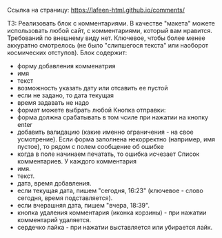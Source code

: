 Ссылка на страницу:
https://lafeen-html.github.io/comments/

ТЗ:
Реализовать блок с комментариями. В качестве "макета" можете использовать любой сайт, с комментариями, который вам нравится. Требований по внешнему виду нет. Ключевое, чтобы более менее аккуратно смотрелось (не было "слипшегося текста" или наоборот космических отступов).
Блок содержит:
- форму добавления комменатрия
- имя
- текст
- возможность указать дату или отсавить ее пустой
- если не задано, то дата текущая
- время задавать не надо
- формат можете выбрать любой
Кнопка отправки:
- форма должна срабатывать в том чсиле при нажатии на кнопку enter
- добавить валидацию (какие именно ограничения - на свое усмотрение). Если форма заполнена некорректно (например, имя пустое), то рядом с полем сообщение об ошибке
- когда в поле начинаем печатать, то ошибка исчезает
Список комментариев. У каждого комментария
- имя.
- текст.
- дата, время добавления.
- если текущая дата, пишем "сегодня, 16:23" (ключевое - слово сегодня, время подставляется).
- если вчерашняя дата, пишем "вчера, 18:39".
- кнопка удаления комментария (иконка корзины) - при нажатии комментарий удаляется.
- сердечко лайка - при нажатии выставляется или убирается лайк.


